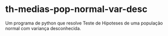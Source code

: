 # th-medias-pop-normal-var-desc
Um programa de python que resolve Teste de Hipoteses de uma população normal com variança desconhecida.
